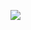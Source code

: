 ![](https://static.wikia.nocookie.net/omori/images/e/ed/DW_Hero_Victory_%28No_Background%29.gif/revision/latest?cb=20210825075923)



